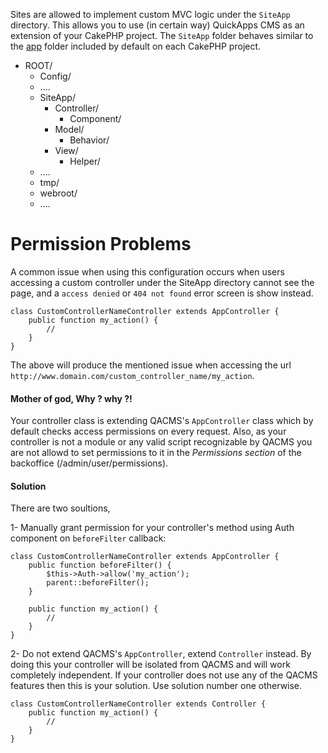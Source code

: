 Sites are allowed to implement custom MVC logic under the `SiteApp` directory.
This allows you to use (in certain way) QuickApps CMS as an extension of your CakePHP project.
The `SiteApp` folder behaves similar to the [app](http://book.cakephp.org/2.0/en/getting-started/cakephp-folder-structure.html#the-app-folder) folder included by default on each CakePHP project.

* ROOT/
    * Config/
    * ....
    * SiteApp/
        * Controller/
            * Component/
        * Model/
            * Behavior/
        * View/
            * Helper/
    * ....
    * tmp/
    * webroot/
    * ....

# Permission Problems
A common issue when using this configuration occurs when users accessing a custom controller under the SiteApp 
directory cannot see the page, and a `access denied` or `404 not found` error screen is show instead.

    class CustomControllerNameController extends AppController {
        public function my_action() {
            //
        }
    }
    
The above will produce the mentioned issue when accessing the url `http://www.domain.com/custom_controller_name/my_action`.

#### Mother of god, Why ? why ?!
Your controller class is extending QACMS's `AppController` class which by default checks access permissions on every request.
Also, as your controller is not a module or any valid script recognizable by QACMS you are not allowd to set permissions to it in the _Permissions section_ of the backoffice (/admin/user/permissions).

#### Solution
There are two soultions,

1- Manually grant permission for your controller's method using Auth component on `beforeFilter` callback:

    class CustomControllerNameController extends AppController {
        public function beforeFilter() {
            $this->Auth->allow('my_action');
            parent::beforeFilter();
        }

        public function my_action() {
            //
        }
    }

2- Do not extend QACMS's `AppController`, extend `Controller` instead. By doing this your controller will be isolated from QACMS and will work completely independent. If your controller does not use any of the QACMS features then this is your solution. Use solution number one otherwise.

    class CustomControllerNameController extends Controller {
        public function my_action() {
            //
        }
    }